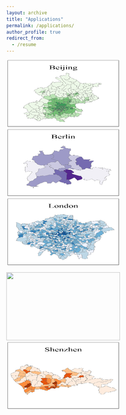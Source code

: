 ```yaml
---
layout: archive
title: "Applications"
permalink: /applications/
author_profile: true
redirect_from:
  - /resume
---
```



[<img src="/images/Beijing.jpg" width="300" height="180">](Beijing.html)[<img src="/images/Berlin.jpg" width="300" height="180">](Berlin.md)[<img src="/images/London.jpg" width="300" height="180">](London.md)

[<img src="/images/Newyorkcity.png" width="300" height="180">](NewYorkCity.md)[<img src="/images/Shenzhen.jpg" width="300" height="180">](Shenzhen.md)

